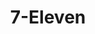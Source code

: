 ---
title: "7-Eleven"
url: /vancouver/7-eleven-southeast-mill-plain-boulevard-2/
shop: convenience
---